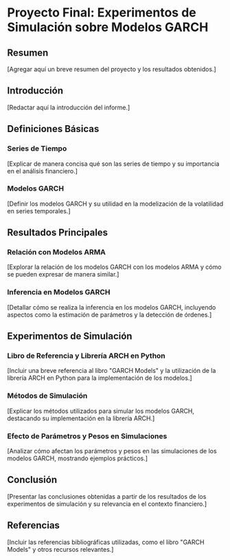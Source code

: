# Proyecto Final: Experimentos de Simulación sobre Modelos GARCH

## Resumen
[Agregar aquí un breve resumen del proyecto y los resultados obtenidos.]

## Introducción
[Redactar aquí la introducción del informe.]

## Definiciones Básicas
### Series de Tiempo
[Explicar de manera concisa qué son las series de tiempo y su importancia en el análisis financiero.]

### Modelos GARCH
[Definir los modelos GARCH y su utilidad en la modelización de la volatilidad en series temporales.]

## Resultados Principales
### Relación con Modelos ARMA
[Explorar la relación de los modelos GARCH con los modelos ARMA y cómo se pueden expresar de manera similar.]

### Inferencia en Modelos GARCH
[Detallar cómo se realiza la inferencia en los modelos GARCH, incluyendo aspectos como la estimación de parámetros y la detección de órdenes.]

## Experimentos de Simulación
### Libro de Referencia y Librería ARCH en Python
[Incluir una breve referencia al libro "GARCH Models" y la utilización de la librería ARCH en Python para la implementación de los modelos.]

### Métodos de Simulación
[Explicar los métodos utilizados para simular los modelos GARCH, destacando su implementación en la librería ARCH.]

### Efecto de Parámetros y Pesos en Simulaciones
[Analizar cómo afectan los parámetros y pesos en las simulaciones de los modelos GARCH, mostrando ejemplos prácticos.]

## Conclusión
[Presentar las conclusiones obtenidas a partir de los resultados de los experimentos de simulación y su relevancia en el contexto financiero.]

## Referencias
[Incluir las referencias bibliográficas utilizadas, como el libro "GARCH Models" y otros recursos relevantes.]

